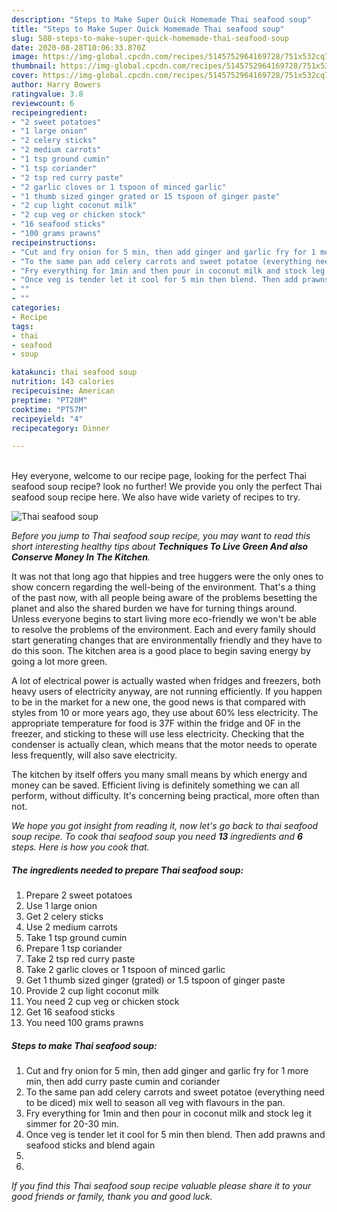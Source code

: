 ```yaml
---
description: "Steps to Make Super Quick Homemade Thai seafood soup"
title: "Steps to Make Super Quick Homemade Thai seafood soup"
slug: 588-steps-to-make-super-quick-homemade-thai-seafood-soup
date: 2020-08-28T10:06:33.870Z
image: https://img-global.cpcdn.com/recipes/5145752964169728/751x532cq70/thai-seafood-soup-recipe-main-photo.jpg
thumbnail: https://img-global.cpcdn.com/recipes/5145752964169728/751x532cq70/thai-seafood-soup-recipe-main-photo.jpg
cover: https://img-global.cpcdn.com/recipes/5145752964169728/751x532cq70/thai-seafood-soup-recipe-main-photo.jpg
author: Harry Bowers
ratingvalue: 3.8
reviewcount: 6
recipeingredient:
- "2 sweet potatoes"
- "1 large onion"
- "2 celery sticks"
- "2 medium carrots"
- "1 tsp ground cumin"
- "1 tsp coriander"
- "2 tsp red curry paste"
- "2 garlic cloves or 1 tspoon of minced garlic"
- "1 thumb sized ginger grated or 15 tspoon of ginger paste"
- "2 cup light coconut milk"
- "2 cup veg or chicken stock"
- "16 seafood sticks"
- "100 grams prawns"
recipeinstructions:
- "Cut and fry onion for 5 min, then add ginger and garlic fry for 1 more min, then add curry paste cumin and coriander"
- "To the same pan add celery carrots and sweet potatoe (everything need to be diced) mix well to season all veg with flavours in the pan."
- "Fry everything for 1min and then pour in coconut milk and stock leg it simmer for 20-30 min."
- "Once veg is tender let it cool for 5 min then blend. Then add prawns and seafood sticks and blend again"
- ""
- ""
categories:
- Recipe
tags:
- thai
- seafood
- soup

katakunci: thai seafood soup 
nutrition: 143 calories
recipecuisine: American
preptime: "PT20M"
cooktime: "PT57M"
recipeyield: "4"
recipecategory: Dinner

---
```

<br>
Hey everyone, welcome to our recipe page, looking for the perfect Thai seafood soup recipe? look no further! We provide you only the perfect Thai seafood soup recipe here. We also have wide variety of recipes to try.
<br>


![Thai seafood soup](https://img-global.cpcdn.com/recipes/5145752964169728/751x532cq70/thai-seafood-soup-recipe-main-photo.jpg)

<i>Before you jump to Thai seafood soup recipe, you may want to read this short interesting healthy tips about 
<strong>Techniques To Live Green And also Conserve Money In The Kitchen</strong>.</i>
</br>

It was not that long ago that hippies and tree huggers were the only ones to show concern regarding the well-being of the environment. That's a thing of the past now, with all people being aware of the problems besetting the planet and also the shared burden we have for turning things around. Unless everyone begins to start living more eco-friendly we won't be able to resolve the problems of the environment. Each and every family should start generating changes that are environmentally friendly and they have to do this soon. The kitchen area is a good place to begin saving energy by going a lot more green.

A lot of electrical power is actually wasted when fridges and freezers, both heavy users of electricity anyway, are not running efficiently. If you happen to be in the market for a new one, the good news is that compared with styles from 10 or more years ago, they use about 60% less electricity. The appropriate temperature for food is 37F within the fridge and 0F in the freezer, and sticking to these will use less electricity. Checking that the condenser is actually clean, which means that the motor needs to operate less frequently, will also save electricity.

The kitchen by itself offers you many small means by which energy and money can be saved. Efficient living is definitely something we can all perform, without difficulty. It's concerning being practical, more often than not.


<i>We hope you got insight from reading it, now let's go back to thai seafood soup recipe. To cook thai seafood soup you need <strong>13</strong> ingredients and <strong>6</strong> steps. Here is how you cook that.
</i>

##### The ingredients needed to prepare Thai seafood soup:

1. Prepare 2 sweet potatoes
1. Use 1 large onion
1. Get 2 celery sticks
1. Use 2 medium carrots
1. Take 1 tsp ground cumin
1. Prepare 1 tsp coriander
1. Take 2 tsp red curry paste
1. Take 2 garlic cloves or 1 tspoon of minced garlic
1. Get 1 thumb sized ginger (grated) or 1.5 tspoon of ginger paste
1. Provide 2 cup light coconut milk
1. You need 2 cup veg or chicken stock
1. Get 16 seafood sticks
1. You need 100 grams prawns


##### Steps to make Thai seafood soup:

1. Cut and fry onion for 5 min, then add ginger and garlic fry for 1 more min, then add curry paste cumin and coriander
1. To the same pan add celery carrots and sweet potatoe (everything need to be diced) mix well to season all veg with flavours in the pan.
1. Fry everything for 1min and then pour in coconut milk and stock leg it simmer for 20-30 min.
1. Once veg is tender let it cool for 5 min then blend. Then add prawns and seafood sticks and blend again
1. 
1. 


<i>If you find this Thai seafood soup recipe valuable please share it to your good friends or family, thank you and good luck.</i>
